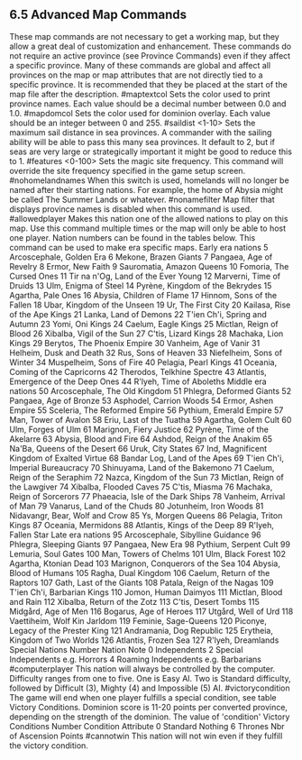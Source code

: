 6.5 Advanced Map Commands
---------------------------
These map commands are not necessary to get a working
map, but they allow a great deal of customization and
enhancement. These commands do not require an active
province (see Province Commands) even if they affect a
specific province. Many of these commands are global and
affect all provinces on the map or map attributes that are not
directly tied to a specific province. It is recommended that
they be placed at the start of the map file after the
description.
#maptextcol <red> <green> <blue> <alpha>
Sets the color used to print province names. Each value should
be a decimal number between 0.0 and 1.0.
#mapdomcol <red> <green> <blue> <alpha>
Sets the color used for dominion overlay. Each value should be
an integer between 0 and 255.
#saildist <1-10>
Sets the maximum sail distance in sea provinces. A commander
with the sailing ability will be able to pass this many sea
provinces. It default to 2, but if seas are very large or
strategically important it might be good to reduce this to 1.
#features <0-100>
Sets the magic site frequency. This command will override the
site frequency specified in the game setup screen.
#nohomelandnames
When this switch is used, homelands will no longer be named
after their starting nations. For example, the home of Abysia
might be called The Summer Lands or whatever.
#nonamefilter
Map filter that displays province names is disabled when this
command is used.
#allowedplayer <nation nbr>
Makes this nation one of the allowed nations to play on this map.
Use this command multiple times or the map will only be able to
host one player. Nation numbers can be found in the tables
below. This command can be used to make era specific maps.
Early era nations
5 Arcoscephale, Golden Era
6 Mekone, Brazen Giants
7 Pangaea, Age of Revelry
8 Ermor, New Faith
9 Sauromatia, Amazon Queens
10 Fomoria, The Cursed Ones
11 Tir na n'Og, Land of the Ever Young
12 Marverni, Time of Druids
13 Ulm, Enigma of Steel
14 Pyrène, Kingdom of the Bekrydes
15 Agartha, Pale Ones
16 Abysia, Children of Flame
17 Hinnom, Sons of the Fallen
18 Ubar, Kingdom of the Unseen
19 Ur, The First City
20 Kailasa, Rise of the Ape Kings
21 Lanka, Land of Demons
22 T'ien Ch'i, Spring and Autumn
23 Yomi, Oni Kings
24 Caelum, Eagle Kings
25 Mictlan, Reign of Blood
26 Xibalba, Vigil of the Sun
27 C'tis, Lizard Kings
28 Machaka, Lion Kings
29 Berytos, The Phoenix Empire
30 Vanheim, Age of Vanir
31 Helheim, Dusk and Death
32 Rus, Sons of Heaven
33 Niefelheim, Sons of Winter
34 Muspelheim, Sons of Fire
40 Pelagia, Pearl Kings
41 Oceania, Coming of the Capricorns
42 Therodos, Telkhine Spectre
43 Atlantis, Emergence of the Deep Ones
44 R'lyeh, Time of Aboleths
Middle era nations
50 Arcoscephale, The Old Kingdom
51 Phlegra, Deformed Giants
52 Pangaea, Age of Bronze
53 Asphodel, Carrion Woods
54 Ermor, Ashen Empire
55 Sceleria, The Reformed Empire
56 Pythium, Emerald Empire
57 Man, Tower of Avalon
58 Eriu, Last of the Tuatha
59 Agartha, Golem Cult
60 Ulm, Forges of Ulm
61 Marignon, Fiery Justice
62 Pyrène, Time of the Akelarre
63 Abysia, Blood and Fire
64 Ashdod, Reign of the Anakim
65 Na'Ba, Queens of the Desert
66 Uruk, City States
67 Ind, Magnificent Kingdom of Exalted Virtue
68 Bandar Log, Land of the Apes
69 T'ien Ch'i, Imperial Bureaucracy
70 Shinuyama, Land of the Bakemono
71 Caelum, Reign of the Seraphim
72 Nazca, Kingdom of the Sun
73 Mictlan, Reign of the Lawgiver
74 Xibalba, Flooded Caves
75 C'tis, Miasma
76 Machaka, Reign of Sorcerors
77 Phaeacia, Isle of the Dark Ships
78 Vanheim, Arrival of Man
79 Vanarus, Land of the Chuds
80 Jotunheim, Iron Woods
81 Nidavangr, Bear, Wolf and Crow
85 Ys, Morgen Queens
86 Pelagia, Triton Kings
87 Oceania, Mermidons
88 Atlantis, Kings of the Deep
89 R'lyeh, Fallen Star
Late era nations
95 Arcoscephale, Sibylline Guidance
96 Phlegra, Sleeping Giants
97 Pangaea, New Era
98 Pythium, Serpent Cult
99 Lemuria, Soul Gates
100 Man, Towers of Chelms
101 Ulm, Black Forest
102 Agartha, Ktonian Dead
103 Marignon, Conquerors of the Sea
104 Abysia, Blood of Humans
105 Ragha, Dual Kingdom
106 Caelum, Return of the Raptors
107 Gath, Last of the Giants
108 Patala, Reign of the Nagas
109 T'ien Ch'i, Barbarian Kings
110 Jomon, Human Daimyos
111 Mictlan, Blood and Rain
112 Xibalba, Return of the Zotz
113 C'tis, Desert Tombs
115 Midgård, Age of Men
116 Bogarus, Age of Heroes
117 Utgård, Well of Urd
118 Vaettiheim, Wolf Kin Jarldom
119 Feminie, Sage-Queens
120 Piconye, Legacy of the Prester King
121 Andramania, Dog Republic
125 Erytheia, Kingdom of Two Worlds
126 Atlantis, Frozen Sea
127 R'lyeh, Dreamlands
Special Nations
Number Nation Note
0 Independents
2 Special Independents e.g. Horrors
4 Roaming Independents e.g. Barbarians
#computerplayer <nation nbr> <difficulty>
This nation will always be controlled by the computer. Difficulty
ranges from one to five. One is Easy AI. Two is Standard
difficulty, followed by Difficult (3), Mighty (4) and Impossible (5)
AI.
#victorycondition <condition> <attribute>
The game will end when one player fulfills a special condition, see
table Victory Conditions. Dominion score is 11-20 points per
converted province, depending on the strength of the dominion.
The value of 'condition'
Victory Conditions
Number Condition Attribute
0 Standard Nothing
6 Thrones Nbr of Ascension Points
#cannotwin <nation nbr>
This nation will not win even if they fulfill the victory condition.
